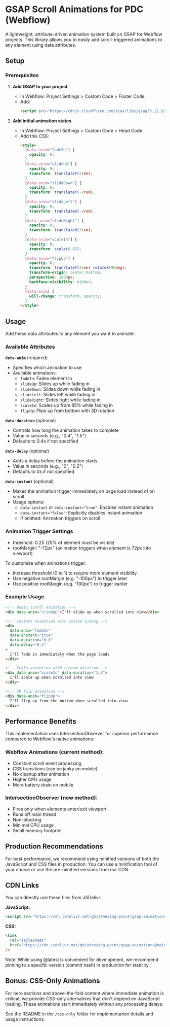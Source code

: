 # GSAP Scroll Animations for PDC (Webflow)

A lightweight, attribute-driven animation system built on GSAP for Webflow projects. This library allows you to easily add scroll-triggered animations to any element using data attributes.

## Setup

### Prerequisites

1. **Add GSAP to your project**

   - In Webflow: Project Settings > Custom Code > Footer Code
   - Add:
     ```html
     <script src="https://cdnjs.cloudflare.com/ajax/libs/gsap/3.12.5/gsap.min.js"></script>
     ```

2. **Add initial animation states**
   - In Webflow: Project Settings > Custom Code > Head Code
   - Add this CSS:
     ```html
     <style>
       [data-anim="fadeIn"] {
         opacity: 0;
       }
       [data-anim="slideUp"] {
         opacity: 0;
         transform: translateY(2rem);
       }
       [data-anim="slideDown"] {
         opacity: 0;
         transform: translateY(-2rem);
       }
       [data-anim="slideLeft"] {
         opacity: 0;
         transform: translateX(-2rem);
       }
       [data-anim="slideRight"] {
         opacity: 0;
         transform: translateX(2rem);
       }
       [data-anim="scaleIn"] {
         opacity: 0;
         transform: scale(0.85);
       }
       [data-anim="flipUp"] {
         opacity: 0;
         transform: translateY(2rem) rotateX(90deg);
         transform-origin: center bottom;
         perspective: 1000px;
         backface-visibility: hidden;
       }
       [data-anim] {
         will-change: transform, opacity;
       }
     </style>
     ```

## Usage

Add these data attributes to any element you want to animate:

### Available Attributes

**`data-anim`** (required)

- Specifies which animation to use
- Available animations:
  - `fadeIn`: Fades element in
  - `slideUp`: Slides up while fading in
  - `slideDown`: Slides down while fading in
  - `slideLeft`: Slides left while fading in
  - `slideRight`: Slides right while fading in
  - `scaleIn`: Scales up from 85% while fading in
  - `flipUp`: Flips up from bottom with 3D rotation

**`data-duration`** (optional)

- Controls how long the animation takes to complete
- Value in seconds (e.g., "0.4", "1.5")
- Defaults to 0.4s if not specified

**`data-delay`** (optional)

- Adds a delay before the animation starts
- Value in seconds (e.g., "0", "0.2")
- Defaults to 0s if not specified

**`data-instant`** (optional)

- Makes the animation trigger immediately on page load instead of on scroll
- Usage options:
  - `data-instant` or `data-instant="true"`: Enables instant animation
  - `data-instant="false"`: Explicitly disables instant animation
  - If omitted: Animation triggers on scroll

### Animation Trigger Settings

- threshold: 0.25 (25% of element must be visible)
- rootMargin: "-72px" (animation triggers when element is 72px into viewport)

To customize when animations trigger:

- Increase threshold (0 to 1) to require more element visibility
- Use negative rootMargin (e.g. "-100px") to trigger later
- Use positive rootMargin (e.g. "100px") to trigger earlier

### Example Usage

```html
<!-- Basic scroll animation -->
<div data-anim="slideUp">I'll slide up when scrolled into view</div>

<!-- Instant animation with custom timing -->
<div
  data-anim="fadeIn"
  data-instant="true"
  data-duration="0.8"
  data-delay="0.2"
>
  I'll fade in immediately when the page loads
</div>

<!-- Scale animation with custom duration -->
<div data-anim="scaleIn" data-duration="1.5">
  I'll scale up when scrolled into view
</div>

<!-- 3D flip animation -->
<div data-anim="flipUp">
  I'll flip up from the bottom when scrolled into view
</div>
```

## Performance Benefits

This implementation uses IntersectionObserver for superior performance compared to Webflow's native animations:

### Webflow Animations (current method):

- Constant scroll event processing
- CSS transitions (can be janky on mobile)
- No cleanup after animation
- Higher CPU usage
- More battery drain on mobile

### IntersectionObserver (new method):

- Fires only when elements enter/exit viewport
- Runs off main thread
- Non-blocking
- Minimal CPU usage
- Small memory footprint

## Production Recommendations

For best performance, we recommend using minified versions of both the JavaScript and CSS files in production. You can use a minification tool of your choice or use the pre-minified versions from our CDN.

## CDN Links

You can directly use these files from JSDelivr:

**JavaScript:**

```html
<script src="https://cdn.jsdelivr.net/gh/athesing-point/gsap-animations@main/dist/animations.js"></script>
```

**CSS:**

```html
<link
  rel="stylesheet"
  href="https://cdn.jsdelivr.net/gh/athesing-point/gsap-animations@main/dist/animations-initial.css"
/>
```

Note: While using @latest is convenient for development, we recommend pinning to a specific version (commit hash) in production for stability.

## Bonus: CSS-Only Animations

For hero sections and above-the-fold content where immediate animation is critical, we provide CSS-only alternatives that don't depend on JavaScript loading. These animations start immediately without any processing delays.

See the README in the `/css-only` folder for implementation details and usage instructions.
